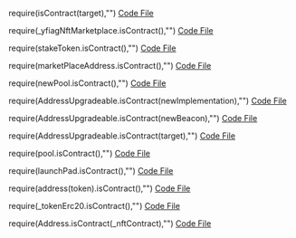 require(isContract(target),"")
[Code File](../../contracts/mainnet/c7/C7ddD330A9aE4870d4100363846fE84b40d01e37_NFTMarketplace.sol#L1070)

require(_yfiagNftMarketplace.isContract(),"")
[Code File](../../contracts/mainnet/4f/4FC740E85B8CE94ac5793540A3476e4A164eE691_YFIAGLaunchPad.sol#L150)

require(stakeToken.isContract(),"")
[Code File](../../contracts/mainnet/4f/4FC740E85B8CE94ac5793540A3476e4A164eE691_YFIAGLaunchPad.sol#L629)

require(marketPlaceAddress.isContract(),"")
[Code File](../../contracts/mainnet/19/19537635595aac362D8FC6d14CCdF6b54D8cFC28_YFIAGNftPool.sol#L92)

require(newPool.isContract(),"")
[Code File](../../contracts/mainnet/19/19537635595aac362D8FC6d14CCdF6b54D8cFC28_YFIAGNftPool.sol#L101)

require(AddressUpgradeable.isContract(newImplementation),"")
[Code File](../../contracts/mainnet/f1/f14951143d367d91fc9d265c1315d755352f4029_NFTMarketplaceV2.sol#L2540)

require(AddressUpgradeable.isContract(newBeacon),"")
[Code File](../../contracts/mainnet/f1/f14951143d367d91fc9d265c1315d755352f4029_NFTMarketplaceV2.sol#L2654)

require(AddressUpgradeable.isContract(target),"")
[Code File](../../contracts/mainnet/f1/f14951143d367d91fc9d265c1315d755352f4029_NFTMarketplaceV2.sol#L2687)

require(pool.isContract(),"")
[Code File](../../contracts/mainnet/a6/A67219CF6D5e191B7974d2bE34303112B925975A_YFIAGNftMarketplace.sol#L235)

require(launchPad.isContract(),"")
[Code File](../../contracts/mainnet/a6/A67219CF6D5e191B7974d2bE34303112B925975A_YFIAGNftMarketplace.sol#L246)

require(address(token).isContract(),"")
[Code File](../../contracts/mainnet/4d/4d28b1d8379f31edf9d9f28492ad720b0dc1a158_NftMarketplace.sol#L2195)

require(_tokenErc20.isContract(),"")
[Code File](../../contracts/mainnet/1f/1fd402c590de2fcd0e9d637593100309dad44c68_PaybNftMarketplace.sol#L54)

require(Address.isContract(_nftContract),"")
[Code File](../../contracts/mainnet/18/182fE1Af2E5a1a0FFe0BfE963dF263BE8BCA7860_NFTMarketplace.sol#L1368)

